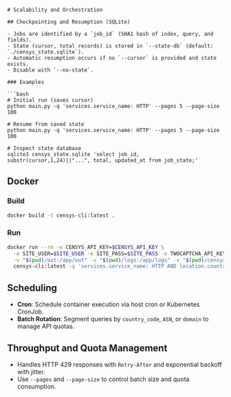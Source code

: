 ```
# Scalability and Orchestration

## Checkpointing and Resumption (SQLite)

- Jobs are identified by a `job_id` (SHA1 hash of index, query, and fields).
- State (cursor, total records) is stored in `--state-db` (default: `./censys_state.sqlite`).
- Automatic resumption occurs if no `--cursor` is provided and state exists.
- Disable with `--no-state`.

### Examples

```bash
# Initial run (saves cursor)
python main.py -q 'services.service_name: HTTP' --pages 5 --page-size 100

# Resume from saved state
python main.py -q 'services.service_name: HTTP' --pages 5 --page-size 100

# Inspect state database
sqlite3 censys_state.sqlite 'select job_id, substr(cursor,1,24)||"...", total, updated_at from job_state;'
```

## Docker

### Build

```bash
docker build -t censys-cli:latest .
```

### Run

```bash
docker run --rm -e CENSYS_API_KEY=$CENSYS_API_KEY \
  -e SITE_USER=$SITE_USER -e SITE_PASS=$SITE_PASS -e TWOCAPTCHA_API_KEY=$TWOCAPTCHA_API_KEY \
  -v "$(pwd)/out:/app/out" -v "$(pwd)/logs:/app/logs" -v "$(pwd)/censys_state.sqlite:/app/censys_state.sqlite" \
  censys-cli:latest -q 'services.service_name: HTTP AND location.country_code: IT' -i hosts --pages 2 --format json
```

## Scheduling

- **Cron**: Schedule container execution via host cron or Kubernetes CronJob.
- **Batch Rotation**: Segment queries by `country_code`, `ASN`, or `domain` to manage API quotas.

## Throughput and Quota Management

- Handles HTTP 429 responses with `Retry-After` and exponential backoff with jitter.
- Use `--pages` and `--page-size` to control batch size and quota consumption.
```